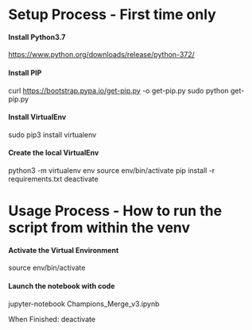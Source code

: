 # Setup Process - First time only
#### Install Python3.7
https://www.python.org/downloads/release/python-372/

#### Install PIP
curl https://bootstrap.pypa.io/get-pip.py -o get-pip.py
sudo python get-pip.py

#### Install VirtualEnv
sudo pip3 install virtualenv

#### Create the local VirtualEnv
python3 -m virtualenv env
source env/bin/activate
pip install -r requirements.txt
deactivate

# Usage Process - How to run the script from within the venv
#### Activate the Virtual Environment
source env/bin/activate

#### Launch the notebook with code
jupyter-notebook Champions_Merge_v3.ipynb 

When Finished:
deactivate